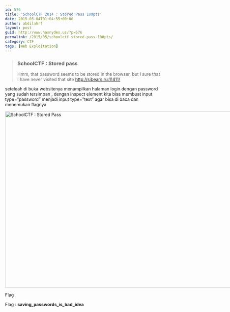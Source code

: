```yaml
---
id: 576
title: 'SchoolCTF 2014 : Stored Pass 100pts'
date: 2015-05-04T01:04:55+00:00
author: abdilahrf
layout: post
guid: http://www.hasnydes.us/?p=576
permalink: /2015/05/schoolctf-stored-pass-100pts/
category: CTF
tags: [Web Exploitation]
---
```

> ### SchoolCTF : Stored pass
> 
> Hmm, that password seems to be stored in the browser, but I sure that I have never visited that site <a href="http://sibears.ru:11411/" target="_blank">http://sibears.ru:11411/</a>

<!--more-->

seteleah di buka websitenya menampilkan halaman login dengan password yang sudah tersimpan , dengan inspect element kita bisa membuat input type=&#8221;password&#8221; menjadi input type=&#8221;text&#8221; agar bisa di baca dan menemukan flagnya

<div id="attachment_577" style="width: 929px" class="wp-caption aligncenter">
  <a href="http://abdilahrf.github.io/images/2015/05/flag6.png"><img class="size-full wp-image-577" src="http://abdilahrf.github.io/images/2015/05/flag6.png" alt="SchoolCTF : Stored Pass" width="919" height="575" /></a>
  
  <p class="wp-caption-text">
    Flag
  </p>
</div>

Flag : **saving\_passwords\_is\_bad\_idea**